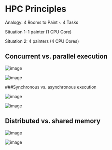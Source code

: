 # HPC Principles

Analogy:
4 Rooms to Paint ~ 4 Tasks

Situation 1:
1 painter (1 CPU Core)

Situation 2:
4 painters (4 CPU Cores)

## Concurrent vs. parallel execution 

![image](https://github.com/ChpcTraining/hpc_carpentry/assets/157092105/f65e6632-8fc0-4500-a73e-4a3eff062931)

![image](https://github.com/ChpcTraining/hpc_carpentry/assets/157092105/8b3b6d96-9c52-459a-99fb-ad048c7588c6)


###Synchronous vs. asynchronous execution 

![image](https://github.com/ChpcTraining/hpc_carpentry/assets/157092105/d70adf20-a176-4caa-a340-cf37155fa951)

![image](https://github.com/ChpcTraining/hpc_carpentry/assets/157092105/d0abc4d8-3714-4464-8a83-f3765039b443)

## Distributed vs. shared memory

![image](https://github.com/ChpcTraining/hpc_carpentry/assets/157092105/d4a07fd5-7cb4-4835-be91-288d13e5c3fc)

![image](https://github.com/ChpcTraining/hpc_carpentry/assets/157092105/86c45156-a8f0-4f66-9f26-8727dc8b6b44)
